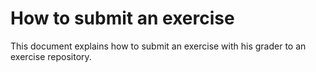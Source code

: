 How to submit an exercise
=========================

This document explains how to submit an exercise with his grader to an
exercise repository.